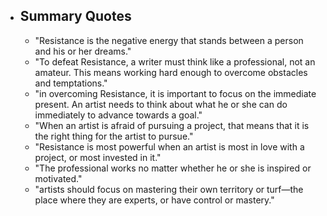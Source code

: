 - ## Summary Quotes
	- "Resistance is the negative energy that stands between a person and his or her dreams."
	- "To defeat Resistance, a writer must think like a professional, not an amateur. This means working hard enough to overcome obstacles and temptations."
	- "in overcoming Resistance, it is important to focus on the immediate present. An artist needs to think about what he or she can do immediately to advance towards a goal."
	- "When an artist is afraid of pursuing a project, that means that it is the right thing for the artist to pursue."
	- "Resistance is most powerful when an artist is most in love with a project, or most invested in it."
	- "The professional works no matter whether he or she is inspired or motivated."
	- "artists should focus on mastering their own territory or turf—the place where they are experts, or have control or mastery."